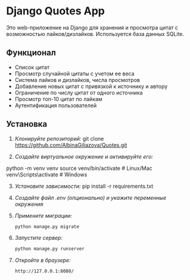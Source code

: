 # Django Quotes App

Это web-приложение на Django для хранения и просмотра цитат с возможностью лайков/дизлайков. Используется база данных SQLite.

## Функционал

- Список цитат
- Просмотр случайной цитаты с учетом ее веса
- Система лайков и дизлайков, числа просмотров
- Добавление новых цитат с привязкой к источнику и автору
- Ограничение по числу цитат от одного источника
- Просмотр топ-10 цитат по лайкам
- Аутентификация пользователей

## Установка

1. *Клонируйте репозиторий:*
git clone https://github.com/AlbinaGiliazova/Quotes.git

2. *Создайте виртуальное окружение и активируйте его:*
   
python -m venv venv
   source venv/bin/activate   # Linux/Mac
   venv\Scripts\activate      # Windows

 3. *Установите зависимости:*
    pip install -r requirements.txt

 4. *Создайте файл .env (опционально) и укажите переменные окружения*

5. *Примените миграции:*
   ```bash
   python manage.py migrate
   ```

6. *Запустите сервер:*
   ```bash
   python manage.py runserver
   ```

8. *Откройте в браузере:*
   ```
   http://127.0.0.1:8080/